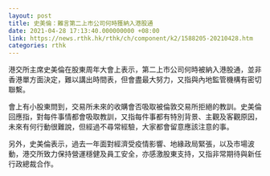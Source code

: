 ```yaml
---
layout: post
title: 史美倫：難言第二上市公司何時獲納入港股通
date: 2021-04-28 17:13:40.000000000 +08:00
link: https://news.rthk.hk/rthk/ch/component/k2/1588205-20210428.htm
categories: rthk
---
```


港交所主席史美倫在股東周年大會上表示，第二上市公司何時被納入港股通，並非香港單方面決定，難以講出時間表，但會盡最大努力，又指與內地監管機構有密切聯繫。

會上有小股東問到，交易所未來的收購會否吸取被倫敦交易所拒絕的教訓。史美倫回應指，對每件事情都會吸取教訓，又指每件事都有特別背景、主觀及客觀原因，未來有何行動很難說，但經過不尋常經驗，大家都會留意應該注意的事。

另外，史美倫表示，過去一年面對經濟受疫情影響、地緣政局緊張，以及市場波動，港交所致力保持營運穩健及員工安全，亦感激股東支持，又指非常期待與新任行政總裁合作。
